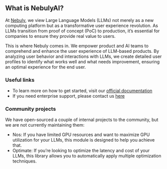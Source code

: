 ## What is NebulyAI?

At [Nebuly](https://www.nebuly.com/), we view Large Language Models (LLMs) not merely as a new computing platform but as a transformative user experience revolution. As LLMs transition from proof of concept (PoC) to production, it’s essential for companies to ensure they provide real value to users.

This is where Nebuly comes in. We empower product and AI teams to comprehend and enhance the user experience of LLM-based products. By analyzing user behavior and interactions with LLMs, we create detailed user profiles to identify what works well and what needs improvement, ensuring an optimal experience for the end user.

### Useful links

- To learn more on how to get started, visit our [official documentation](https://docs.nebuly.com/welcome/overview)
- If you need enterprise support, please contact us [here](https://www.nebuly.com/nebuly-book-a-demo)

### Community projects
We have open-sourced a couple of internal projects to the community, but we are not currently maintaining them:
- Nos: If you have limited GPU resources and want to maximize GPU utilization for your LLMs, this module is designed to help you achieve that.
- Optimate: If you’re looking to optimize the latency and cost of your LLMs, this library allows you to automatically apply multiple optimization techniques.

